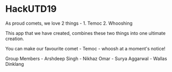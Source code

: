 # HackUTD19

As proud comets, we love 2 things - 
            1. Temoc
            2. Whooshing
            
This app that we have created, combines these two things into one ultimate creation. 

You can make our favourite comet - Temoc - whoosh at a moment's notice!

Group Members - Arshdeep Singh
              - Nikhaz Omar
              - Surya Aggarwal
              - Wallas Dinklang

